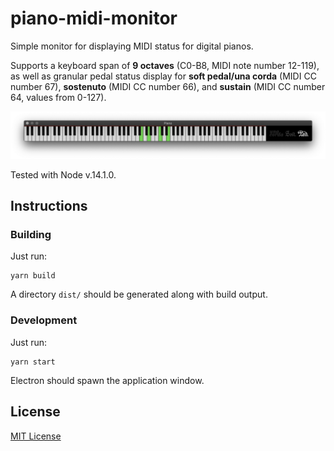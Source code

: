 # piano-midi-monitor

Simple monitor for displaying MIDI status for digital pianos.

Supports a keyboard span of **9 octaves** (C0-B8, MIDI note number 12-119), as well as
granular pedal status display for **soft pedal/una corda** (MIDI CC number 67),
**sostenuto** (MIDI CC number 66), and **sustain** (MIDI CC number 64, values from 0-127).

![Screenshot](./docs/screenshot.png)

Tested with Node v.14.1.0.

## Instructions

### Building

Just run:

```shell script
yarn build
```

A directory `dist/` should be generated along with build output.

### Development

Just run:

```
yarn start
```

Electron should spawn the application window.

## License

[MIT License](./LICENSE)
